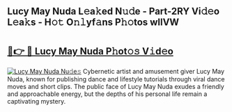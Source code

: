 ## Lucy May Nuda L𝚎a𝚔ed N𝚞𝚍e - Part-2RY Vi𝚍𝚎o L𝚎a𝚔s - H𝚘𝚝 O𝚗𝚕yf𝚊ns P𝚑𝚘tos wIlVW

# <h2><a href="http://kf90f5.oniu.top/?m=Lucy+May+Nuda">🔗👉 🔴 Lucy May Nuda P𝚑ot𝚘𝚜 V𝚒d𝚎o</a></h2>

[![Lucy May Nuda Nu𝚍e𝚜](https://i.imgur.com/0qMVB7G.gif)](http://kf90f5.oniu.top/?m=Lucy+May+Nuda)
Cybernetic artist and amusement giver Lucy May Nuda, known for publishing dance and lifestyle tutorials through viral dance moves and short clips. The public face of Lucy May Nuda exudes a friendly and approachable energy, but the depths of his personal life remain a captivating mystery.  
